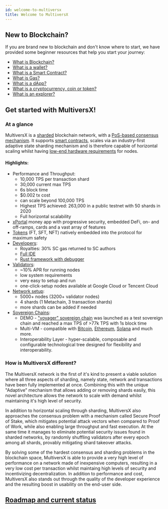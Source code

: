 ```yaml
---
id: welcome-to-multiversx
title: Welcome to MultiversX
---
```


[comment]: # (mx-abstract)

## **New to Blockchain?**

If you are brand new to blockchain and don't know where to start, we have provided some beginner resources that help you start your journey:

 - [What is Blockchain?](https://www.youtube.com/watch?v=tv6OBimIX98&list=PLQVcheGWwBRWFjgEGLx1Fv2qF_6UVpSXX)
 - [What is a wallet?](/wallet/overview)
 - [What is a Smart Contract?](https://youtu.be/BALVrahGeJ8?si=CaCyHlQF14CD2e01)
 - [What is Gas?](/developers/gas-and-fees/overview)
 - [What is a dApp?](https://www.youtube.com/watch?v=CQRO3YKQoFQ)
 - [What is a cryptocurrency, coin or token?](https://www.youtube.com/watch?v=kyPMo6LPMc4)
 - [What is an explorer?](https://youtu.be/tv6OBimIX98?si=CVvlHv4TyalQzKHt&t=1452)

## **Get started with MultiversX!**

### **At a glance**

MultiversX is a [sharded](/learn/sharding) blockchain network, with a [PoS-based consensus mechanism](/learn/consensus). It supports [smart contracts](/developers/smart-contracts), scales via an industry-first adaptive state sharding mechanism and is therefore capable of horizontal scaling whilst having [low-end hardware requirements](/validators/system-requirements) for nodes.

#### **Highlights:**

 - Performance and Throughput:
   - 10,000 TPS per transaction shard
   - 30,000 current max TPS
   - 6s block time
   - $0.002 tx cost
   - can scale beyond 100,000 TPS
   - Highest TPS achieved: 263,000 in a public testnet with 50 shards in 2020
   - Full horizontal scalability
 - [xPortal](https://xportal.com) money app with progressive security, embedded DeFi, on- and off-ramps, cards and a vast array of features
 - [Tokens](/tokens/fungible-tokens) (FT, SFT, NFT) natively embedded into the protocol for maximum safety
 - [Developers](/developers/overview):
   - Royalties: 30% SC gas returned to SC authors
   - [Full IDE](https://marketplace.visualstudio.com/items?itemName=Elrond.vscode-elrond-ide)
   - [Rust framework with debugger](/developers/smart-contracts)
 - [Validators](/validators/overview):
   - ~10% APR for running nodes
   - low system requirements
   - very easy to setup and run
   - one-click-setup nodes available at Google Cloud or Tencent Cloud
 - [Network setup](https://explorer.multiversx.com/validators):
   - 5000+ nodes (3200+ validator nodes)
   - 4 shards (1 Metachain, 3 transaction shards)
   - more shards can be added if needed
 - [Sovereign Chains](/sovereign/overview):
   - DEMO - ["voyager" sovereign chain](https://explorer.voyager1.dev/) was launched as a test sovereign chain and reached a max TPS of >77k TPS with 1s block time
   - Multi-VM - compatible with [Bitcoin](https://cdn.prod.website-files.com/6597cc7be68d63ec0c8ce338/664f6e01f2dd839286e20536_BitcoinX-litepaper.pdf), [Ethereum](https://cdn.prod.website-files.com/6597cc7be68d63ec0c8ce338/664f6e03efeeeb4e8c2efaf8_EthereumX-litepaper.pdf), [Solana](https://cdn.prod.website-files.com/6597cc7be68d63ec0c8ce338/664f6e026748935c069bd7a5_SolanaX-litepaper.pdf) and much more.
   - Interoperability Layer - hyper-scalable, composable and configurable technological tree designed for flexibility and interoperability. 

### **How is MultiversX different?**

The MultiversX network is the first of it's kind to present a viable solution where all three aspects of sharding, namely state, network and transactions have been fully implemented at once. Combining this with the unique "Adaptive" mechanism that allows adding or removing shards easily, this novel architecture allows the network to scale with demand whilst maintaining it's high level of security.

In addition to horizontal scaling through sharding, MultiversX also approaches the consensus problem with a mechanism called Secure Proof of Stake, which mitigates potential attack vectors when compared to Proof of Work, while also enabling large throughput and fast execution. At the same time it manages to eliminate potential security issues found in sharded networks, by randomly shuffling validators after every epoch among all shards, provably mitigating shard takeover attacks. 

By solving some of the hardest consensus and sharding problems in the blockchain space, MultiversX is able to provide a very high level of performance on a network made of inexpensive computers, resulting in a very low cost per transaction whilst maintaing high levels of security and incentivizing decentralization. In addition to performance and cost, MultiversX also stands out through the quality of the developer experience and the resulting boost in usability on the end-user side.

[comment]: # (mx-context-auto)

## [**Roadmap and current status**](https://multiversx.com/roadmap)

